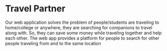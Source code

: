 # Travel Partner
 
Our web application solves the problem of people/students are traveling to
home/college or anywhere, they are searching for companions to travel along
with. 
So, they can save some money while traveling together and help each other.
The web app provides a platform for people to search for other people traveling
from and to the same location
